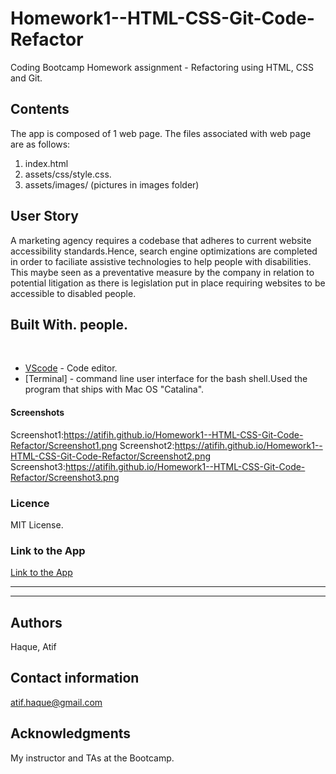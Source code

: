 # Homework1--HTML-CSS-Git-Code-Refactor
Coding Bootcamp Homework assignment - Refactoring using HTML, CSS and Git.

## Contents

The app is composed of 1 web page. The files associated with web page are as follows:
  1. index.html
  2. assets/css/style.css.
  3. assets/images/
   (pictures in images folder)
​
## User Story
A marketing agency requires a codebase that adheres to current website accessibility standards.Hence, search engine optimizations are completed in order to faciliate assistive technologies to help people with disabilities. This maybe seen as a preventative measure by the company in relation to potential litigation as there is legislation put in place requiring websites to be accessible to disabled people. 

## Built With. people.
​
* [VScode](https://code.visualstudio.com/) - Code editor.
* [Terminal] - command line user interface for the bash shell.Used the program that ships with Mac OS "Catalina".
​
#### Screenshots
Screenshot1:https://atifih.github.io/Homework1--HTML-CSS-Git-Code-Refactor/Screenshot1.png
Screenshot2:https://atifih.github.io/Homework1--HTML-CSS-Git-Code-Refactor/Screenshot2.png
Screenshot3:https://atifih.github.io/Homework1--HTML-CSS-Git-Code-Refactor/Screenshot3.png

### Licence
MIT License.


### Link to the App
<a href="https://atifih.github.io/Homework1--HTML-CSS-Git-Code-Refactor/">Link to the App</a><hr>
<hr>

## Authors

Haque, Atif
         
## Contact information
atif.haque@gmail.com

## Acknowledgments
My instructor and TAs at the Bootcamp.


